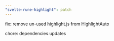 ```yaml
---
"svelte-rune-highlight": patch
---
```



fix: remove un-used highlight.js from HighlightAuto

chore: dependencies updates